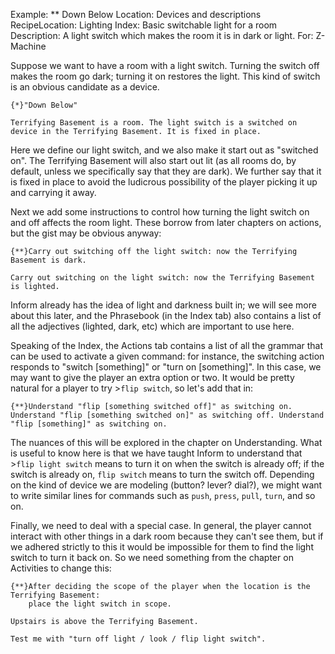 Example: ** Down Below
Location: Devices and descriptions
RecipeLocation: Lighting
Index: Basic switchable light for a room
Description: A light switch which makes the room it is in dark or light.
For: Z-Machine

  
Suppose we want to have a room with a light switch. Turning the switch off makes the room go dark; turning it on restores the light. This kind of switch is an obvious candidate as a device.

  

``` inform7
{*}"Down Below"

Terrifying Basement is a room. The light switch is a switched on device in the Terrifying Basement. It is fixed in place.
```

  
Here we define our light switch, and we also make it start out as "switched on". The Terrifying Basement will also start out lit (as all rooms do, by default, unless we specifically say that they are dark). We further say that it is fixed in place to avoid the ludicrous possibility of the player picking it up and carrying it away.

  
Next we add some instructions to control how turning the light switch on and off affects the room light. These borrow from later chapters on actions, but the gist may be obvious anyway:

  

``` inform7
{**}Carry out switching off the light switch: now the Terrifying Basement is dark.

Carry out switching on the light switch: now the Terrifying Basement is lighted.
```

  
Inform already has the idea of light and darkness built in; we will see more about this later, and the Phrasebook (in the Index tab) also contains a list of all the adjectives (lighted, dark, etc) which are important to use here.

  
Speaking of the Index, the Actions tab contains a list of all the grammar that can be used to activate a given command: for instance, the switching action responds to "switch [something]" or "turn on [something]". In this case, we may want to give the player an extra option or two. It would be pretty natural for a player to try >``flip switch``, so let's add that in:

  

``` inform7
{**}Understand "flip [something switched off]" as switching on. Understand "flip [something switched on]" as switching off. Understand "flip [something]" as switching on.
```

  
The nuances of this will be explored in the chapter on Understanding. What is useful to know here is that we have taught Inform to understand that >``flip light switch`` means to turn it on when the switch is already off; if the switch is already on, ``flip switch`` means to turn the switch off. Depending on the kind of device we are modeling (button? lever? dial?), we might want to write similar lines for commands such as ``push``, ``press``, ``pull``, ``turn``, and so on.

  
Finally, we need to deal with a special case. In general, the player cannot interact with other things in a dark room because they can't see them, but if we adhered strictly to this it would be impossible for them to find the light switch to turn it back on. So we need something from the chapter on Activities to change this:

  

``` inform7
{**}After deciding the scope of the player when the location is the Terrifying Basement:
	place the light switch in scope.

Upstairs is above the Terrifying Basement.

Test me with "turn off light / look / flip light switch".
```

